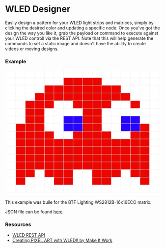 # WLED Designer

Easily design a pattern for your WLED light strips and matrices, simply by clicking the desired color and updating a specific node.  Once you've got the design the way you like it, grab the payload or command to execute against your WLED controll via the REST API.  Note that this will help generate the commands to set a static image and doesn't have the ability to create videos or moving designs.

### Example

![red ghost example](public/examples/red_ghost.jpg?raw=true)

This example was buile for the BTF Lighting WS2812B-16x16ECO matrix.

JSON file can be found [here](public/examples/red_ghost.json)

### Resources

- [WLED REST API](https://kno.wled.ge/interfaces/http-api/)
- [Creating PIXEL ART with WLED!! by Make It Work](https://www.youtube.com/watch?v=WSex5f1qzH8)
